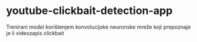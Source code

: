 # youtube-clickbait-detection-app
Trenirani model korištenjem konvolucijske neuronske mreže koji prepoznaje je li videozapis clickbait
